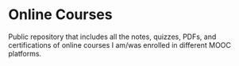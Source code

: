 # Online Courses

Public repository that includes all the notes, quizzes, PDFs, and certifications of online courses I am/was enrolled in different MOOC platforms.
